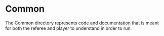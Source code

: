 # Common

The Common directory represents code and documentation that is meant for both
the referee and player to understand in order to run.


